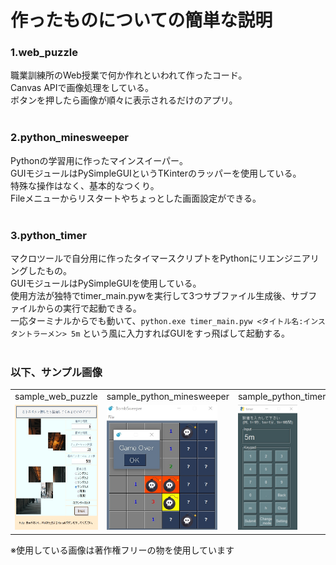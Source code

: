 # 作ったものについての簡単な説明

<h3>1.web_puzzle</h3>
職業訓練所のWeb授業で何か作れといわれて作ったコード。<br>
Canvas APIで画像処理をしている。<br>
ボタンを押したら画像が順々に表示されるだけのアプリ。<br><br>

<h3>2.python_minesweeper</h3>
Pythonの学習用に作ったマインスイーパー。<br>
GUIモジュールはPySimpleGUIというTKinterのラッパーを使用している。<br>
特殊な操作はなく、基本的なつくり。<br>
Fileメニューからリスタートやちょっとした画面設定ができる。<br><br>

<h3>3.python_timer</h3>
マクロツールで自分用に作ったタイマースクリプトをPythonにリエンジニアリングしたもの。<br>
GUIモジュールはPySimpleGUIを使用している。<br>
使用方法が独特でtimer_main.pywを実行して3つサブファイル生成後、サブファイルからの実行で起動できる。<br>
一応ターミナルからでも動いて、<code>python.exe timer_main.pyw <タイトル名:インスタントラーメン> 5m</code>
という風に入力すればGUIをすっ飛ばして起動する。<br><br>

<h3>以下、サンプル画像</h3>
<table border="0">
  <tr>
    <td>sample_web_puzzle<br></td>
    <td>sample_python_minesweeper<br></td>
    <td>sample_python_timer<br></td>
  </tr><tr>
    <td><img src="sample_image/sample_web_puzzle.jpg" alt="sample_web_puzzle.jpg" height="200"></td>
    <td><img src="sample_image/sample_python_minesweeper.jpg" alt="sample_python_minesweeper.jpg" height="200"></td>
    <td><img src="sample_image/sample_python_timer.jpg" alt="sample_python_timer.jpg" height="200"></td>
  </tr>
</table>


※使用している画像は著作権フリーの物を使用しています
